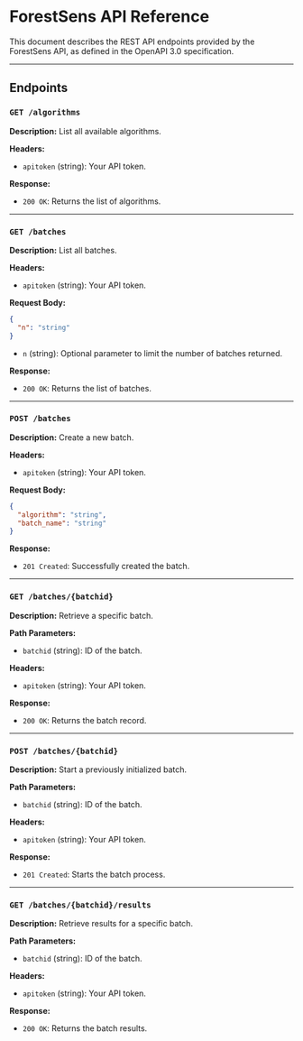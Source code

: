 # ForestSens API Reference

This document describes the REST API endpoints provided by the ForestSens API, as defined in the OpenAPI 3.0 specification.

---

## Endpoints

### `GET /algorithms`

**Description:** List all available algorithms.

**Headers:**
- `apitoken` (string): Your API token.

**Response:**
- `200 OK`: Returns the list of algorithms.

---

### `GET /batches`

**Description:** List all batches.

**Headers:**
- `apitoken` (string): Your API token.

**Request Body:**
```json
{
  "n": "string"
}
```
- `n` (string): Optional parameter to limit the number of batches returned.

**Response:**
- `200 OK`: Returns the list of batches.

---

### `POST /batches`

**Description:** Create a new batch.

**Headers:**
- `apitoken` (string): Your API token.

**Request Body:**
```json
{
  "algorithm": "string",
  "batch_name": "string"
}
```

**Response:**
- `201 Created`: Successfully created the batch.

---

### `GET /batches/{batchid}`

**Description:** Retrieve a specific batch.

**Path Parameters:**
- `batchid` (string): ID of the batch.

**Headers:**
- `apitoken` (string): Your API token.

**Response:**
- `200 OK`: Returns the batch record.

---

### `POST /batches/{batchid}`

**Description:** Start a previously initialized batch.

**Path Parameters:**
- `batchid` (string): ID of the batch.

**Headers:**
- `apitoken` (string): Your API token.

**Response:**
- `201 Created`: Starts the batch process.

---

### `GET /batches/{batchid}/results`

**Description:** Retrieve results for a specific batch.

**Path Parameters:**
- `batchid` (string): ID of the batch.

**Headers:**
- `apitoken` (string): Your API token.

**Response:**
- `200 OK`: Returns the batch results.
